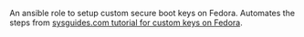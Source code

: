An ansible role to setup custom secure boot keys on Fedora. Automates the steps from [sysguides.com tutorial for custom keys on Fedora](https://sysguides.com/fedora-uefi-secure-boot-with-custom-keys).
